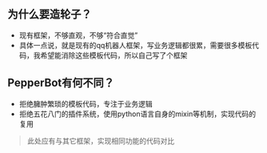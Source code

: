 ## 为什么要造轮子？
- 现有框架，不够直观，不够“符合直觉”
- 具体一点说，就是现有的qq机器人框架，写业务逻辑都很累，需要很多模板代码，我希望能消除这些模板代码，所以自己写了个框架

## PepperBot有何不同？
- 拒绝臃肿繁琐的模板代码，专注于业务逻辑
- 拒绝五花八门的插件系统，使用python语言自身的mixin等机制，实现代码的复用


> 此处应有与其它框架，实现相同功能的代码对比